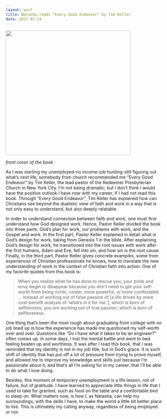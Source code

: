 ```yaml
---
layout: post
title: Natasha reads "Every Good Endeavor" by Tim Keller
date: 2017-07-24
---
```


<img src="http://i.imgur.com/L6y5GJ4.jpg" height="400" align="center">

_front cover of the book_

As I was starting my unemployed-no income-job hunting-still figuring out what’s next life, somebody from church recommended me “Every Good Endeavor” by Tim Keller, the lead pastor of the Redeemer Presbyterian Church in New York City. I’m not being dramatic; but I don’t think I would have the positive outlook I have now with my career, if I had not read this book. Through “Every Good Endeavor”, Tim Keller has explained how can Christians see beyond the dualistic view of faith and work in a way that is not only easy to understand, but also deeply relatable.

In order to understand connection between faith and work, one must first understand how God designed work. Hence, Pastor Keller divided the book into three parts: God’s plan for work, our problems with work, and the Gospel and work. In the first part, Pastor Keller explained in detail what is God’s design for work, taking from Genesis 1 in the bible. After explaining God’s design for work, he transitioned into the root issues with work after the first humans, Adam and Eve, fell into sin, and how sin is the root cause. Finally, in the third part, Pastor Keller gives concrete examples, some from experiences of Christian professionals he knows, how to translate the new understanding of work in the context of Christian faith into action.
One of my favorite quotes from this book is:

> When you realize what he has done to rescue you, your pride and envy begin to disappear because you don’t need to get your self-worth from being richer, cooler, more powerful, or more comfortable … Instead of working out of false passion of [a life driven by mere cost-benefit analysis of ‘what’s in it for me.’], which is born of selfishness, you are working out of true passion, which is born of selflessness.

One thing that’s been the most rough about graduating from college with no job lined up is how the experience has made me questioned my self-worth over and over. Questions like “Do I have what it takes to be an engineer?” often comes up. In some days, I lost the mental battle and went to bed feeling beaten up and worthless. It was after I read this book, that I was reminded that my identity is not in my job title, but in God’s grace. It is such shift of identity that has put off a lot of pressure from trying to prove myself, and allowed me to improve my knowledge and skills just because I’m passionate about it; and that’s all I’m asking for in my career: that I’ll be able to do what I love doing.

Besides, this moment of temporary unemployment is a life lesson, not of failure, but of gratitude. I have learned to appreciate little things in life that I used to take for granted, such as food on the table and a comfortable bed to sleep on. What matters now, is how I, as Natasha, can help my surroundings, with the skills I have, to make the world a little bit better place to live. This is ultimately my calling anyway, regardless of being employed or not.

